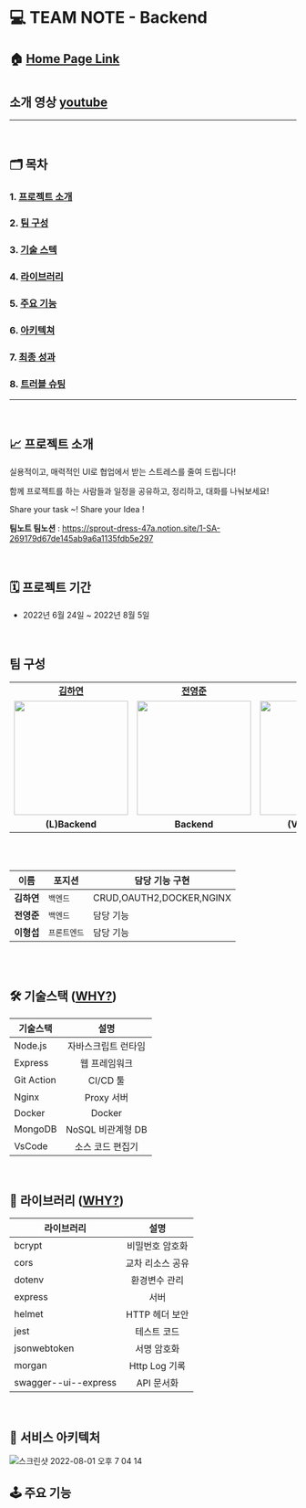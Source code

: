 # 💻 TEAM NOTE - Backend

## 🏠 [Home Page Link](https://teamnote.co.kr)

#

## 소개 영상 [youtube](https://www.youtube.com/watch?v=VMzN9LHbCxg)

<hr>
<br>

## 🗂️ 목차

### 1. [프로젝트 소개](#-프로젝트-소개)

### 2. [팀 구성](#-팀-구성)

### 3. [기술 스텍](#-기술스택-why)

### 4. [라이브러리](#-라이브러리-why)

### 5. [주요 기능](#️-주요-기능)

### 6. [아키텍쳐](#-백엔드-아키텍처)

### 7. [최종 성과](#최종-성과)

### 8. [트러블 슈팅](#트러블-슈팅)

<hr>
<br>

## 📈 프로젝트 소개

실용적이고, 매력적인 UI로 협업에서 받는 스트레스를 줄여 드립니다!

함께 프로젝트를 하는 사람들과 일정을 공유하고, 정리하고, 대화를 나눠보세요!

Share your task ~! Share your Idea !

**팀노트 팀노션** :  https://sprout-dress-47a.notion.site/1-SA-269179d67de145ab9a6a1135fdb5e297

<br>

## 🗓 프로젝트 기간

- 2022년 6월 24일 ~ 2022년 8월 5일

<br>

##  팀 구성

<table>
   <tr>
    <td align="center" ><b><a href="https://github.com/horang-e">김하연</a></b></td>
    <td align="center"><b><a href="https://github.com/appreciate87">전영준</a></b></td>
     <td align="center"><b><a href="https://github.com/sojin0106">이형섭</a></b></td>
  </tr>
  <tr>
     <td align="center"><a href="https://github.com/hayeonkimm"><img src="https://user-images.githubusercontent.com/105115805/182905584-e387b6d5-d48f-459c-a92b-8af68ee7a175.jpeg" width="200px" /></a></td>
     <td align="center"><a href="https://github.com/jyj9784"><img src="https://user-images.githubusercontent.com/105115805/182905519-359fd892-e3a6-4d91-94cc-5dbebdc0773b.jpeg?v=4" width="200px" /></a></td>
     <td align="center"><a href="https://github.com/vennydev"><img src="https://user-images.githubusercontent.com/105115805/182900945-8c414eb4-0d50-4741-8d61-38bf3f1bfeca.JPG?v=4" width="200px" /></a></td>
  

    
  </tr>
  <tr>
     <td align="center"><b>(L)Backend</b></td>
     <td align="center"><b>Backend</b></td>
     <td align="center"><b>(VL)Frontend</b></td>
  </tr>
</table>

<br/>
<br/>


| 이름       | 포지션       | 담당 기능 구현          |
| ---------- | ------------ | ------------------------------ |
| **김하연** | `백엔드` | CRUD,OAUTH2,DOCKER,NGINX |
| **전영준** | `백엔드` | 담당 기능 |
| **이형섭** | `프론트엔드` | 담당 기능 |

<br>
<br>

## 🛠 기술스택 ([WHY?](https://sprout-dress-47a.notion.site/2d490dffed3f486ca5af157a68a64970))

| 기술스택   |        설명         |
| ---------- | :-----------------: |
| Node.js    | 자바스크립트 런타임 |
| Express    |    웹 프레임워크    |
| Git Action |      CI/CD 툴       |
| Nginx      |     Proxy 서버      |
| Docker     |       Docker        |
| MongoDB    |  NoSQL 비관계형 DB  |
| VsCode     |  소스 코드 편집기   |

<br>

## 📖 라이브러리 ([WHY?](https://spark-stove-6bf.notion.site/9064e96f94854aaca56925f80d978bdb))

| 라이브러리           |       설명       |
| -------------------- | :--------------: |
| bcrypt               | 비밀번호 암호화  |
| cors                 | 교차 리소스 공유 |
| dotenv               |  환경변수 관리   |
| express              |       서버       |
| helmet               |  HTTP 헤더 보안  |
| jest                 |   테스트 코드    |
| jsonwebtoken         |   서명 암호화    |
| morgan               |  Http Log 기록   |
| swagger--ui--express |    API 문서화    |

<br>



## 🧱 서비스 아키텍처

![스크린샷 2022-08-01 오후 7 04 14](https://user-images.githubusercontent.com/85288036/182125010-ce7aed0f-3075-47b9-86ec-f40d42bccd11.png)
<br>


## 🕹️ 주요 기능

<!--


<hr>

<br>

